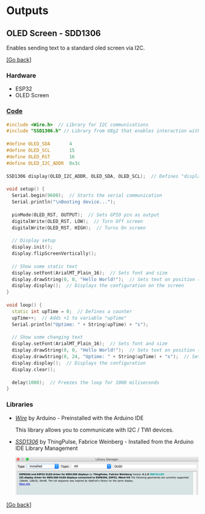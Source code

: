 # Outputs
## OLED Screen - SDD1306
Enables sending text to a standard oled screen via I2C.

[[Go back]](/outputs/oled_screen)

### Hardware
- ESP32
- OLED Screen

### [Code](SDD1306.ino)
```cpp
#include <Wire.h>  // Library for I2C communications
#include "SSD1306.h" // Library from U8g2 that enables interaction with the oled screen

#define OLED_SDA       4
#define OLED_SCL       15
#define OLED_RST       16
#define OLED_I2C_ADDR  0x3c

SSD1306 display(OLED_I2C_ADDR, OLED_SDA, OLED_SCL);  // Defines "display" variable

void setup() {
  Serial.begin(9600);  // Starts the serial communication
  Serial.println("\nBooting device...");

  pinMode(OLED_RST, OUTPUT);  // Sets GPIO pin as output
  digitalWrite(OLED_RST, LOW);  // Turn Off screen
  digitalWrite(OLED_RST, HIGH);  // Turns On screen

  // Display setup
  display.init();
  display.flipScreenVertically();

  // Show some static text
  display.setFont(ArialMT_Plain_16);  // Sets font and size
  display.drawString(0, 0, "Hello World!");  // Sets text on position (0,0)
  display.display();  // Displays the configuration on the screen
}

void loop() {
  static int upTime = 0;  // Defines a counter
  upTime++;  // Adds +1 to variable "upTime"
  Serial.println("Uptime: " + String(upTime) + "s");

  // Show some changing text
  display.setFont(ArialMT_Plain_16);  // Sets font and size
  display.drawString(0, 0, "Hello World!");  // Sets text on position (0,0)
  display.drawString(0, 24, "Uptime: " + String(upTime) + "s");  // Sets text on position (0,24)
  display.display();  // Displays the configuration
  display.clear();

  delay(1000);  // Freezes the loop for 1000 miliseconds
}
```

### Libraries
- [_Wire_](https://www.arduino.cc/en/reference/wire) by Arduino - Preinstalled with the Arduino IDE
  
  This library allows you to communicate with I2C / TWI devices.

- [_SSD1306_](https://github.com/ThingPulse/esp8266-oled-ssd1306) by ThingPulse, Fabrice Weinberg - Installed from the Arduino IDE Library Management
  
  ![SSD1306](../docs/SSD1306_installation.jpeg)

[[Go back]](/outputs/oled_screen)

